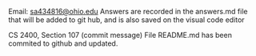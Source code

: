Email: sa434816@ohio.edu 
Answers are recorded in the answers.md file that will be added to git hub, and is also saved on the visual code editor

CS 2400, Section 107
(commit message) File README.md has been commited to github and updated.
